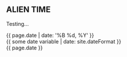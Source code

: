 ## ALIEN TIME

Testing...<br/>

{{ page.date | date: '%B %d, %Y' }} <br/>
{{ some date variable | date: site.dateFormat }} <br/>
{{ page.date }}<br/>
